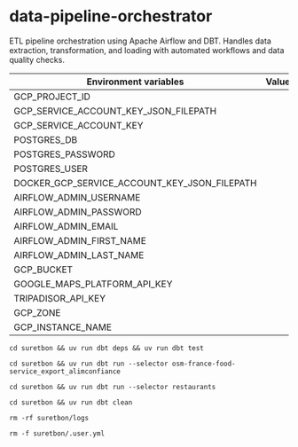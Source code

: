 # data-pipeline-orchestrator

ETL pipeline orchestration using Apache Airflow and DBT. Handles data extraction, transformation, and loading with automated workflows and data quality checks.

<table>
    <thead>
        <tr>
            <th>Environment variables</th>
            <th>Value</th>
            <th>Description</th>
        </tr>
    </thead>
    <tbody>
        <tr>
            <td>GCP_PROJECT_ID</td>
            <td></td>
            <td></td>
        </tr>
        <tr>
            <td>GCP_SERVICE_ACCOUNT_KEY_JSON_FILEPATH</td>
            <td></td>
            <td></td>
        </tr>
        <tr>
            <td>GCP_SERVICE_ACCOUNT_KEY</td>
            <td></td>
            <td></td>
        </tr>
        <tr>
            <td>POSTGRES_DB</td>
            <td></td>
            <td></td>
        </tr>
        <tr>
            <td>POSTGRES_PASSWORD</td>
            <td></td>
            <td></td>
        </tr>
        <tr>
            <td>POSTGRES_USER</td>
            <td></td>
            <td></td>
        </tr>
        <tr>
            <td>DOCKER_GCP_SERVICE_ACCOUNT_KEY_JSON_FILEPATH</td>
            <td></td>
            <td></td>
        </tr>
        <tr>
            <td>AIRFLOW_ADMIN_USERNAME</td>
            <td></td>
            <td></td>
        </tr>
        <tr>
            <td>AIRFLOW_ADMIN_PASSWORD</td>
            <td></td>
            <td></td>
        </tr>
        <tr>
            <td>AIRFLOW_ADMIN_EMAIL</td>
            <td></td>
            <td></td>
        </tr>
        <tr>
            <td>AIRFLOW_ADMIN_FIRST_NAME</td>
            <td></td>
            <td></td>
        </tr>
        <tr>
            <td>AIRFLOW_ADMIN_LAST_NAME</td>
            <td></td>
            <td></td>
        </tr>
        <tr>
            <td>GCP_BUCKET</td>
            <td></td>
            <td></td>
        </tr>
        <tr>
            <td>GOOGLE_MAPS_PLATFORM_API_KEY</td>
            <td></td>
            <td></td>
        </tr>
        <tr>
            <td>TRIPADISOR_API_KEY</td>
            <td></td>
            <td></td>
        </tr>
        <tr>
            <td>GCP_ZONE</td>
            <td></td>
            <td></td>
        </tr>
        <tr>
            <td>GCP_INSTANCE_NAME</td>
            <td></td>
            <td></td>
        </tr>
    </tbody>
</table>

```ShellSession
cd suretbon && uv run dbt deps && uv run dbt test
```

```ShellSession
cd suretbon && uv run dbt run --selector osm-france-food-service_export_alimconfiance
```

```ShellSession
cd suretbon && uv run dbt run --selector restaurants
```

```ShellSession
cd suretbon && uv run dbt clean
```

```ShellSession
rm -rf suretbon/logs
```

```ShellSession
rm -f suretbon/.user.yml
```
